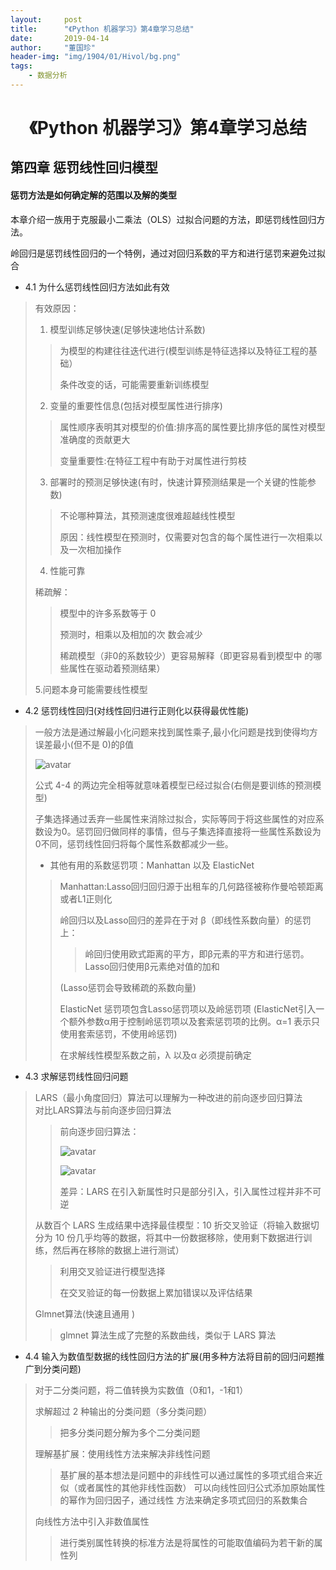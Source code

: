 ```yaml
---
layout:     post
title:      "《Python 机器学习》第4章学习总结"
date:       2019-04-14
author:     "董国珍"
header-img: "img/1904/01/Hivol/bg.png"
tags:
    - 数据分析
---
```





#  <center>《Python 机器学习》第4章学习总结<center>  
   

## 第四章 惩罚线性回归模型
  

#### 惩罚方法是如何确定解的范围以及解的类型

本章介绍一族用于克服最小二乘法（OLS）过拟合问题的方法，即惩罚线性回归方法。  
  
岭回归是惩罚线性回归的一个特例，通过对回归系数的平方和进行惩罚来避免过拟合
  
* 4.1 为什么惩罚线性回归方法如此有效
  
> 有效原因：
> 1. 模型训练足够快速(足够快速地估计系数)
> > 
> > 为模型的构建往往迭代进行(模型训练是特征选择以及特征工程的基础）  
> > 
> > 条件改变的话，可能需要重新训练模型  
> >
> 2. 变量的重要性信息(包括对模型属性进行排序)  
> > 
> > 属性顺序表明其对模型的价值:排序高的属性要比排序低的属性对模型准确度的贡献更大  
> >
> > 变量重要性:在特征工程中有助于对属性进行剪枝  
> > 
> 3. 部署时的预测足够快速(有时，快速计算预测结果是一个关键的性能参数)  
> > 
> > 不论哪种算法，其预测速度很难超越线性模型  
> >
> > 原因：线性模型在预测时，仅需要对包含的每个属性进行一次相乘以及一次相加操作  
> > 
> 4. 性能可靠  
>
> 稀疏解：
> > 
> > 模型中的许多系数等于 0
> > 
> > 预测时，相乘以及相加的次 数会减少
> > 
> > 稀疏模型（非0的系数较少）更容易解释（即更容易看到模型中 的哪些属性在驱动着预测结果）
> > 
> 5.问题本身可能需要线性模型 
>

* 4.2 惩罚线性回归(对线性回归进行正则化以获得最优性能)

> 一般方法是通过解最小化问题来找到属性乘子,最小化问题是找到使得均方误差最小(但不是 0)的β值  
>  
> ![avatar](/Blog-share/img/1903/04/Doris/4.1.png)
>  
> 公式 4-4 的两边完全相等就意味着模型已经过拟合(右侧是要训练的预测模型)
>
> 子集选择通过丢弃一些属性来消除过拟合，实际等同于将这些属性的对应系数设为0。惩罚回归做同样的事情，但与子集选择直接将一些属性系数设为0不同，惩罚线性回归将每个属性系数都减少一些。
> 
> * 其他有用的系数惩罚项：Manhattan 以及 ElasticNet 
> > Manhattan:Lasso回归回归源于出租车的几何路径被称作曼哈顿距离或者L1正则化
> >
> > 岭回归以及Lasso回归的差异在于对 β（即线性系数向量）的惩罚上：
> > > 
> > > 岭回归使用欧式距离的平方，即β元素的平方和进行惩罚。Lasso回归使用β元素绝对值的加和
> > >  
> > (Lasso惩罚会导致稀疏的系数向量)
> > 
> > ElasticNet 惩罚项包含Lasso惩罚项以及岭惩罚项
> > (ElasticNet引入一个额外参数α用于控制岭惩罚项以及套索惩罚项的比例。α=1 表示只使用套索惩罚，不使用岭惩罚)
> > 
> > 在求解线性模型系数之前，λ 以及α 必须提前确定
> > 
* 4.3 求解惩罚线性回归问题  
>  LARS（最小角度回归）算法可以理解为一种改进的前向逐步回归算法  
> 对比LARS算法与前向逐步回归算法  
> > 前向逐步回归算法：  
> >  
> > ![avatar](/Blog-share/img/1903/04/Doris/4.2.png)  
> >  
> > ![avatar](/Blog-share/img/1903/04/Doris/4.3.png)
> >  
> > 差异：LARS 在引入新属性时只是部分引入，引入属性过程并非不可逆  
> >   
> 从数百个 LARS 生成结果中选择最佳模型：10 折交叉验证（将输入数据切分为 10 份几乎均等的数据，将其中一份数据移除，使用剩下数据进行训练，然后再在移除的数据上进行测试）  
> > 
> > 利用交叉验证进行模型选择
> > 
> > 在交叉验证的每一份数据上累加错误以及评估结果
> > 
> Glmnet算法(快速且通用 )
> > 
> > glmnet 算法生成了完整的系数曲线，类似于 LARS 算法
> > 

* 4.4 输入为数值型数据的线性回归方法的扩展(用多种方法将目前的回归问题推广到分类问题)

> 对于二分类问题，将二值转换为实数值（0和1，-1和1）
> 
> 求解超过 2 种输出的分类问题（多分类问题） 
> > 
> > 把多分类问题分解为多个二分类问题
> > 
> 理解基扩展：使用线性方法来解决非线性问题 
> > 
> > 基扩展的基本想法是问题中的非线性可以通过属性的多项式组合来近似（或者属性的其他非线性函数）
> > 可以向线性回归公式添加原始属性的幂作为回归因子，通过线性 方法来确定多项式回归的系数集合
> >
> 向线性方法中引入非数值属性 
> >
> >进行类别属性转换的标准方法是将属性的可能取值编码为若干新的属性列


